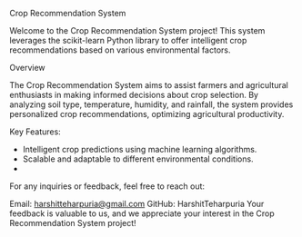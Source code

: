 Crop Recommendation System

Welcome to the Crop Recommendation System project! This system leverages the scikit-learn Python library to offer intelligent crop recommendations based on various environmental factors.

Overview

The Crop Recommendation System aims to assist farmers and agricultural enthusiasts in making informed decisions about crop selection. By analyzing soil type, temperature, humidity, and rainfall, the system provides personalized crop recommendations, optimizing agricultural productivity.

Key Features:
- Intelligent crop predictions using machine learning algorithms.
- Scalable and adaptable to different environmental conditions.
- 
For any inquiries or feedback, feel free to reach out:

Email: harshitteharpuria@gmail.com
GitHub: HarshitTeharpuria
Your feedback is valuable to us, and we appreciate your interest in the Crop Recommendation System project!
